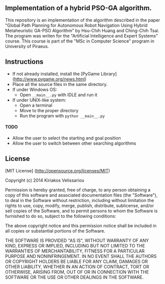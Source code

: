 ## Implementation of a hybrid PSO-GA algorithm.

This repository is an implementation of the algorithm described in
the paper "Global Path Planning for Autonomous Robot Navigation Using
Hybrid Metaheuristic GA-PSO Algorithm" by Hsu-Chih Huang and Ching-Chih Tsai.
The program was writen for the "Artificial Intelligence and Expert Systems"
course. This course is part of the "MSc in Computer Science" program in University of Piraeus.

## Instructions
- If not already installed, install the [PyGame Library] (http://www.pygame.org/news.html)
- Place all the source files in the same directory.
- If under Windows OS:
    - Open `__main__.py` with IDLE and run it
- If under UNIX-like system:
    - Open a terminal
    - Move to the proper directory
    - Run the program with `python __main__.py`

#### TODO
- Allow the user to select the starting and goal position
- Allow the user to switch between other searching algorithms

## License

[MIT License] (http://opensource.org/licenses/MIT)

Copyright (c) 2014 Kiriakos Velissariou

Permission is hereby granted, free of charge, to any person obtaining
a copy of this software and associated documentation files (the
"Software"), to deal in the Software without restriction, including
without limitation the rights to use, copy, modify, merge, publish,
distribute, sublicense, and/or sell copies of the Software, and to
permit persons to whom the Software is furnished to do so, subject to
the following conditions:

The above copyright notice and this permission notice shall be
included in all copies or substantial portions of the Software.

THE SOFTWARE IS PROVIDED "AS IS", WITHOUT WARRANTY OF ANY KIND,
EXPRESS OR IMPLIED, INCLUDING BUT NOT LIMITED TO THE WARRANTIES OF
MERCHANTABILITY, FITNESS FOR A PARTICULAR PURPOSE AND
NONINFRINGEMENT. IN NO EVENT SHALL THE AUTHORS OR COPYRIGHT HOLDERS BE
LIABLE FOR ANY CLAIM, DAMAGES OR OTHER LIABILITY, WHETHER IN AN ACTION
OF CONTRACT, TORT OR OTHERWISE, ARISING FROM, OUT OF OR IN CONNECTION
WITH THE SOFTWARE OR THE USE OR OTHER DEALINGS IN THE SOFTWARE.

